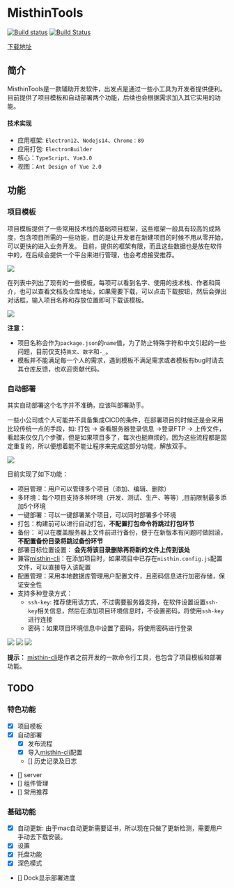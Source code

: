 # MisthinTools
[![Build status](https://ci.appveyor.com/api/projects/status/9ni4180osqa3mnfy?svg=true)](https://ci.appveyor.com/project/BWrong/misthintools)
[![Build Status](https://travis-ci.com/BWrong/misthinTools.svg?branch=main)](https://travis-ci.com/BWrong/misthinTools)

[下载地址](https://github.com/BWrong/misthinTools/releases)
## 简介
MisthinTools是一款辅助开发软件，出发点是通过一些小工具为开发者提供便利。目前提供了项目模板和自动部署两个功能，后续也会根据需求加入其它实用的功能。
#### 技术实现
- 应用框架: `Electron12`、`Nodejs14`、`Chrome：89`
- 应用打包: `ElectronBuilder`
- 核心：`TypeScript`、`Vue3.0`
- 视图：`Ant Design of Vue 2.0`
## 功能
### 项目模板
项目模板提供了一些常用技术栈的基础项目框架，这些框架一般具有较高的成熟度，包含项目所需的一些功能，目的是让开发者在新建项目的时候不用从零开始，可以更快的进入业务开发。
目前，提供的框架有限，而且这些数据也是放在软件中的，在后续会提供一个平台来进行管理，也会考虑接受推荐。

![](https://gitee.com/letwrong/Picture/raw/master/20210129144247.png)

在列表中列出了现有的一些模板，每项可以看到名字、使用的技术栈、作者和简介，也可以查看文档及仓库地址，如果需要下载，可以点击下载按钮，然后会弹出对话框，输入项目名称和存放位置即可下载该模板。

![](https://gitee.com/letwrong/Picture/raw/master/20210129145056.png)

**注意：**
- 项目名称会作为`package.json`的`name`值，为了防止特殊字符和中文引起的一些问题，目前仅支持`英文`、`数字`和`-_`。
- 模板并不能满足每一个人的需求，遇到模板不满足需求或者模板有bug时请去其仓库反馈，也欢迎贡献代码。

### 自动部署
其实自动部署这个名字并不准确，应该叫部署助手。

一些小公司或个人可能并不具备集成CICD的条件，在部署项目的时候还是会采用比较传统一点的手段，如: 打包 -> 查看服务器登录信息 ->登录FTP -> 上传文件，看起来仅仅几个步骤，但是如果项目多了，每次也挺麻烦的。因为这些流程都是固定重复的，所以便想着能不能让程序来完成这部分功能，解放双手。

![](https://gitee.com/letwrong/Picture/raw/master/20210129152918.png)

目前实现了如下功能：
- 项目管理：用户可以管理多个项目（添加、编辑、删除）
- 多环境：每个项目支持多种环境（开发、测试、生产、等等）,目前限制最多添加5个环境
- 一键部署：可以一键部署某个项目，可以同时部署多个环境
- 打包：构建前可以进行自动打包，**不配置打包命令将跳过打包环节**
- 备份： 可以在覆盖服务器上文件前进行备份，便于在新版本有问题时做回滚，**不配置备份目录将跳过备份环节**
- 部署目标位置设置： **会先将该目录删除再将新的文件上传到该处**
- 兼容[misthin-cli](https://www.npmjs.com/package/misthin-cli)：在添加项目时，如果项目中已存在`misthin.config.js`配置文件，可以直接导入该配置
- 配置管理：采用本地数据库管理用户配置文件，且密码信息进行加密存储，保证安全性
- 支持多种登录方式：
  - `ssh-key`: 推荐使用该方式，不过需要服务器支持，在软件设置设置`ssh-key`相关信息，然后在添加项目环境信息时，不设置密码，将使用`ssh-key`进行连接
  - 密码：如果项目环境信息中设置了密码，将使用密码进行登录

![](https://gitee.com/letwrong/Picture/raw/master/20210129152847.png)
![](https://gitee.com/letwrong/Picture/raw/master/20210129153008.png)
![](https://gitee.com/letwrong/Picture/raw/master/20210129225541.png)

**提示：** [misthin-cli](https://www.npmjs.com/package/misthin-cli)是作者之前开发的一款命令行工具，也包含了项目模板和部署功能。

## TODO
### 特色功能
- [x] 项目模板
- [x] 自动部署
  - [x] 发布流程
  - [x] 导入[misthin-cli](https://www.npmjs.com/package/misthin-cli)配置
  - [] 历史记录及日志
- [] server
- [] 组件管理
- [] 常用推荐
### 基础功能
- [x] 自动更新: 由于mac自动更新需要证书，所以现在只做了更新检测，需要用户手动去下载安装。
- [x] 设置
- [x] 托盘功能
- [x] 深色模式
- [] Dock显示部署进度
